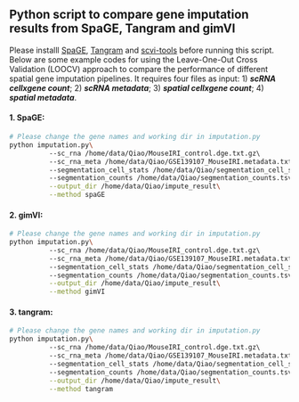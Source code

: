 ## Python script to compare gene imputation results from SpaGE, Tangram and gimVI
Please installl [SpaGE](https://github.com/tabdelaal/SpaGE), [Tangram](https://github.com/broadinstitute/Tangram) and [scvi-tools](https://github.com/scverse/scvi-tools) before running this script. 
Below are some example codes for using the Leave-One-Out Cross Validation (LOOCV) approach to compare the performance of different spatial gene imputation pipelines. It requires four files as input: 1) ***scRNA cellxgene count***; 2) ***scRNA metadata***; 3) ***spatial cellxgene count***; 4) ***spatial metadata***.  
#### 1. SpaGE:
```bash
# Please change the gene names and working dir in imputation.py
python imputation.py\ 
          --sc_rna /home/data/Qiao/MouseIRI_control.dge.txt.gz\ 
          --sc_rna_meta /home/data/Qiao/GSE139107_MouseIRI.metadata.txt.gz\ 
          --segmentation_cell_stats /home/data/Qiao/segmentation_cell_stats.csv\ 
          --segmentation_counts /home/data/Qiao/segmentation_counts.tsv\
          --output_dir /home/data/Qiao/impute_result\
          --method spaGE
```
#### 2. gimVI:
```bash
# Please change the gene names and working dir in imputation.py
python imputation.py\ 
          --sc_rna /home/data/Qiao/MouseIRI_control.dge.txt.gz\ 
          --sc_rna_meta /home/data/Qiao/GSE139107_MouseIRI.metadata.txt.gz\ 
          --segmentation_cell_stats /home/data/Qiao/segmentation_cell_stats.csv\ 
          --segmentation_counts /home/data/Qiao/segmentation_counts.tsv\
          --output_dir /home/data/Qiao/impute_result\
          --method gimVI
```
#### 3. tangram:
```bash
# Please change the gene names and working dir in imputation.py
python imputation.py\ 
          --sc_rna /home/data/Qiao/MouseIRI_control.dge.txt.gz\ 
          --sc_rna_meta /home/data/Qiao/GSE139107_MouseIRI.metadata.txt.gz\ 
          --segmentation_cell_stats /home/data/Qiao/segmentation_cell_stats.csv\ 
          --segmentation_counts /home/data/Qiao/segmentation_counts.tsv\
          --output_dir /home/data/Qiao/impute_result\
          --method tangram
```
          
